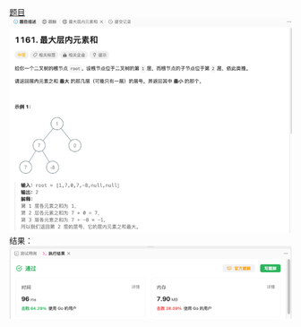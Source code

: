 [题目](https://leetcode.cn/problems/maximum-level-sum-of-a-binary-tree/?envType=study-plan-v2&envId=leetcode-75)
![pic](img.png)
结果：
![pic](result.png)